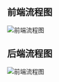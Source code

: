 ## 前端流程图

![前端流程图](https://wlchair.gitbooks.io/fengniao/content/vender/frontend-process.png)

## 后端流程图

![前端流程图](https://wlchair.gitbooks.io/fengniao/content/vender/backend-process.png)